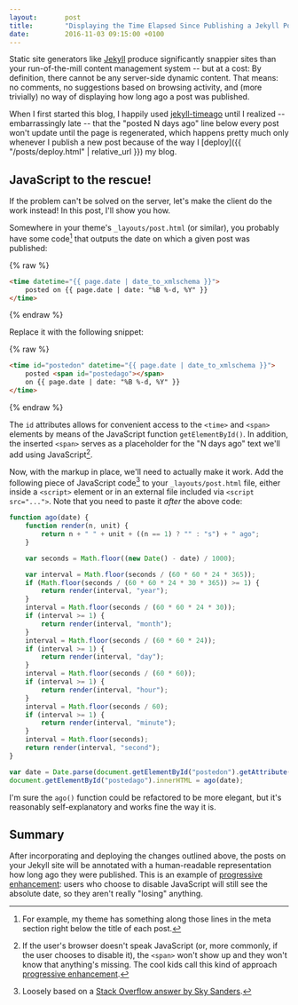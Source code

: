 ```yaml
---
layout:       post
title:        "Displaying the Time Elapsed Since Publishing a Jekyll Post"
date:         2016-11-03 09:15:00 +0100
---
```

Static site generators like [Jekyll](https://jekyllrb.com) produce significantly snappier sites than your run-of-the-mill content management system -- but at a cost: By definition, there cannot be any server-side dynamic content. That means: no comments, no suggestions based on browsing activity, and (more trivially) no way of displaying how long ago a post was published.

When I first started this blog, I happily used [jekyll-timeago](https://github.com/markets/jekyll-timeago) until I realized -- embarrassingly late -- that the "posted N days ago" line below every post won't update until the page is regenerated, which happens pretty much only whenever I publish a new post because of the way I [deploy]({{ "/posts/deploy.html" | relative_url }}) my blog.


## JavaScript to the rescue!

If the problem can't be solved on the server, let's make the client do the work instead! In this post, I'll show you how.

Somewhere in your theme's `_layouts/post.html` (or similar), you probably have some code[^1] that outputs the date on which a given post was published:

{% raw  %}
```html
<time datetime="{{ page.date | date_to_xmlschema }}">
    posted on {{ page.date | date: "%B %-d, %Y" }}
</time>
```
{% endraw %}

Replace it with the following snippet:

{% raw  %}
```html
<time id="postedon" datetime="{{ page.date | date_to_xmlschema }}">
    posted <span id="postedago"></span>
    on {{ page.date | date: "%B %-d, %Y" }}
</time>
```
{% endraw %}

The `id` attributes allows for convenient access to the `<time>` and `<span>` elements by means of the JavaScript function `getElementById()`. In addition, the inserted `<span>` serves as a placeholder for the "N days ago" text we'll add using JavaScript[^2].

Now, with the markup in place, we'll need to actually make it work. Add the following piece of JavaScript code[^3] to your `_layouts/post.html` file, either inside a `<script>` element or in an external file included via `<script src="...">`. Note that you need to paste it *after* the above code:

```javascript
function ago(date) {
    function render(n, unit) {
        return n + " " + unit + ((n == 1) ? "" : "s") + " ago";
    }

    var seconds = Math.floor((new Date() - date) / 1000);

    var interval = Math.floor(seconds / (60 * 60 * 24 * 365));
    if (Math.floor(seconds / (60 * 60 * 24 * 30 * 365)) >= 1) {
        return render(interval, "year");
    }
    interval = Math.floor(seconds / (60 * 60 * 24 * 30));
    if (interval >= 1) {
        return render(interval, "month");
    }
    interval = Math.floor(seconds / (60 * 60 * 24));
    if (interval >= 1) {
        return render(interval, "day");
    }
    interval = Math.floor(seconds / (60 * 60));
    if (interval >= 1) {
        return render(interval, "hour");
    }
    interval = Math.floor(seconds / 60);
    if (interval >= 1) {
        return render(interval, "minute");
    }
    interval = Math.floor(seconds);
    return render(interval, "second");
}

var date = Date.parse(document.getElementById("postedon").getAttribute("datetime"));
document.getElementById("postedago").innerHTML = ago(date);
```

I'm sure the `ago()` function could be refactored to be more elegant, but it's reasonably self-explanatory and works fine the way it is.


## Summary

After incorporating and deploying the changes outlined above, the posts on your Jekyll site will be annotated with a human-readable representation how long ago they were published. This is an example of [progressive enhancement](https://en.wikipedia.org/wiki/Progressive_enhancement): users who choose to disable JavaScript will still see the absolute date, so they aren't really "losing" anything.




[^1]: For example, my theme has something along those lines in the meta section right below the title of each post.
[^2]: If the user's browser doesn't speak JavaScript (or, more commonly, if the user chooses to disable it), the `<span>` won't show up and they won't know that anything's missing. The cool kids call this kind of approach [progressive enhancement](https://en.wikipedia.org/wiki/Progressive_enhancement).
[^3]: Loosely based on a [Stack Overflow answer by Sky Sanders](http://stackoverflow.com/a/3177838).

